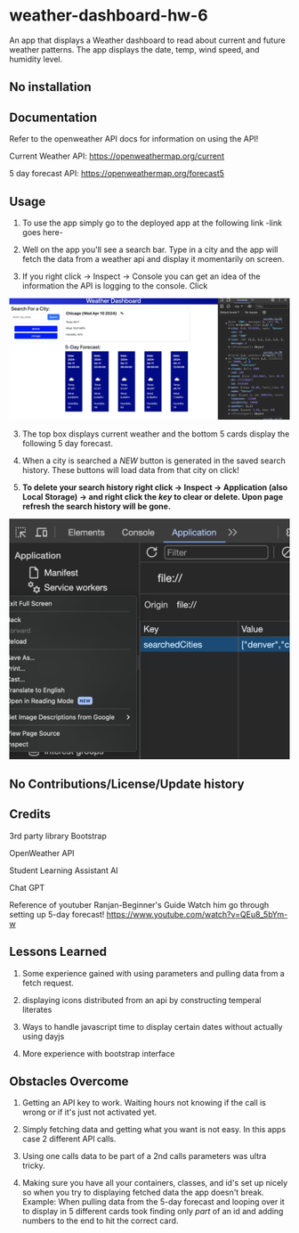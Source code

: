 # weather-dashboard-hw-6
An app that displays a Weather dashboard to read about current and future weather patterns. The app displays the date, temp, wind speed, and humidity level. 

## No installation 

## Documentation 
Refer to the openweather API docs for information on using the API!

Current Weather API:
https://openweathermap.org/current

5 day forecast API:
https://openweathermap.org/forecast5



## Usage
1. To use the app simply go to the deployed app at the following link
-link goes here-

2. Well on the app you'll see a search bar. Type in a city and the app will fetch the data from a weather api and display it momentarily on screen. 

3. If you right click -> Inspect -> Console you can get an idea of the information the API is logging to the console. Click

![weather data and console log](assets/images/weather-dashboard-console.png)

3. The top box displays current weather and the bottom 5 cards display the following 5 day forecast. 

4. When a city is searched a *NEW* button is generated in the saved search history. These buttons will load data from that city on click!

5. **To delete your search history right click -> Inspect -> Application (also Local Storage) -> and right click the *key* to clear or delete. Upon page refresh the search history will be gone.**

![Clear local storage](assets/images/localstorage-Inspect.png)

## No Contributions/License/Update history

## Credits

3rd party library Bootstrap

OpenWeather API

Student Learning Assistant AI

Chat GPT

Reference of youtuber Ranjan-Beginner's Guide
Watch him go through setting up 5-day forecast!
https://www.youtube.com/watch?v=QEu8_5bYm-w

## Lessons Learned

1. Some experience gained with using parameters and pulling data from a fetch request. 

2. displaying icons distributed from an api by constructing temperal literates

3. Ways to handle javascript time to display certain dates without actually using dayjs

4. More experience with bootstrap interface

## Obstacles Overcome

1. Getting an API key to work. Waiting hours not knowing if the call is wrong or if it's just not activated yet. 

2. Simply fetching data and getting what you want is not easy. In this apps case 2 different API calls. 

3. Using one calls data to be part of a 2nd calls parameters was ultra tricky. 

4. Making sure you have all your containers, classes, and id's set up nicely so when you try to displaying fetched data the app doesn't break. 
Example: When pulling data from the 5-day forecast and looping over it to display in 5 different cards took finding only *part* of an id and adding numbers to the end to hit the correct card. 



